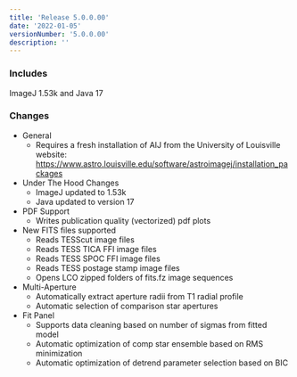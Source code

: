 ```yaml
---
title: 'Release 5.0.0.00'
date: '2022-01-05'
versionNumber: '5.0.0.00'
description: ''
---
```


### Includes
ImageJ 1.53k and Java 17

### Changes
- General
  - Requires a fresh installation of AIJ from the University of Louisville website:
  https://www.astro.louisville.edu/software/astroimagej/installation_packages
- Under The Hood Changes
  - ImageJ updated to 1.53k
  - Java updated to version 17
- PDF Support
  - Writes publication quality (vectorized) pdf plots
- New FITS files supported
  - Reads TESScut image files
  - Reads TESS TICA FFI image files
  - Reads TESS SPOC FFI image files
  - Reads TESS postage stamp image files
  - Opens LCO zipped folders of fits.fz image sequences
- Multi-Aperture
  - Automatically extract aperture radii from T1 radial profile
  - Automatic selection of comparison star apertures
- Fit Panel
  - Supports data cleaning based on number of sigmas from fitted model
  - Automatic optimization of comp star ensemble based on RMS minimization
  - Automatic optimization of detrend parameter selection based on BIC
